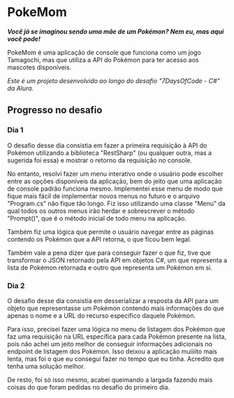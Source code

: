 # PokeMom

***Você já se imaginou sendo uma mãe de um Pokémon? Nem eu, mas aqui você pode!***

PokeMom é uma aplicação de console que funciona como um jogo Tamagochi, mas que utiliza a API do Pokémon para ter acesso aos mascotes disponíveis.

*Este é um projeto desenvolvido ao longo do desafio "7DaysOfCode - C#" da Alura.*

## Progresso no desafio

### Dia 1

O desafio desse dia consistia em fazer a primeira requisição à API do Pokémon utilizando a biblioteca "RestSharp" (ou qualquer outra, mas a sugerida foi essa) e mostrar o retorno da requisição no console.

No entanto, resolvi fazer um menu interativo onde o usuário pode escolher entre as opções disponíveis da aplicação, bem do jeito que uma aplicação de console padrão funciona mesmo. Implementei esse menu de modo que fique mais fácil de implementar novos menus no futuro e o arquivo "Program.cs" não fique tão longo. Fiz isso utilizando uma classe "Menu" da qual todos os outros menus irão herdar e sobrescrever o método "Prompt()", que é o método inicial de todo menu na aplicação.

Também fiz uma lógica que permite o usuário navegar entre as páginas contendo os Pokémon que a API retorna, o que ficou bem legal.

Também vale a pena dizer que para conseguir fazer o que fiz, tive que transformar o JSON retornado pela API em objetos C#, um que representa a lista de Pokémon retornada e outro que representa um Pokémon em si.

### Dia 2

O desafio desse dia consistia em desserializar a resposta da API para um objeto que representasse um Pokémon contendo mais informações do que apenas o nome e a URL do recurso específico daquele Pokémon.

Para isso, precisei fazer uma lógica no menu de listagem dos Pokémon que faz uma requisição na URL específica para cada Pokémon presente na lista, pois não achei um jeito melhor de conseguir informações adicionais no endpoint de listagem dos Pokémon. Isso deixou a aplicação muiiiito mais lenta, mas foi o que eu consegui fazer no tempo que eu tinha. Acredito que tenha uma solução melhor.

De resto, foi só isso mesmo, acabei queimando a largada fazendo mais coisas do que foram pedidas no desafio do primeiro dia.
